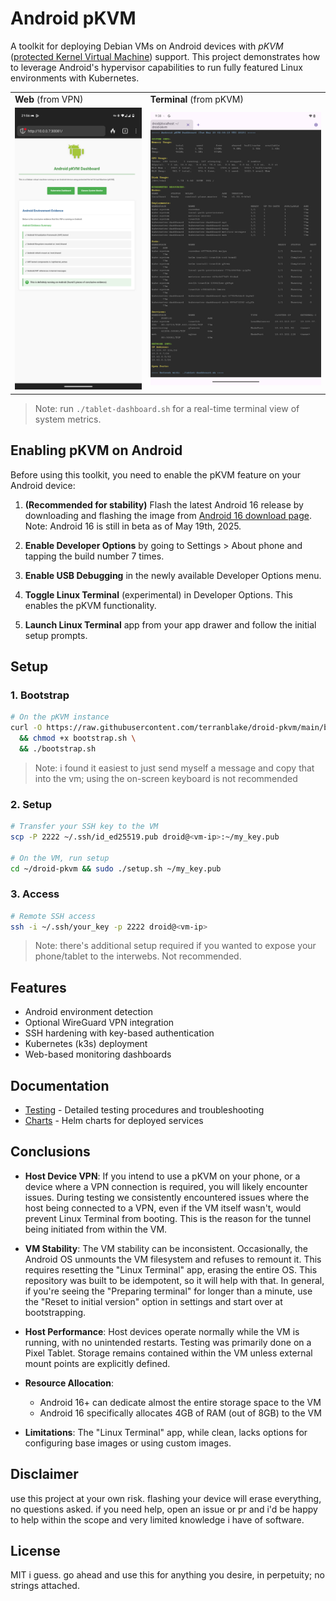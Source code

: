 # Android pKVM

A toolkit for deploying Debian VMs on Android devices with _pKVM_ ([protected Kernel Virtual Machine](https://source.android.com/docs/core/virtualization/security#hypervisor)) support. This project demonstrates how to leverage Android's hypervisor capabilities to run fully featured Linux environments with Kubernetes.

<div align="center">
  <table>
    <tr>
      <td width="43%"><strong>Web</strong> (from VPN)</td>
      <td width="57%"><strong>Terminal</strong> (from pKVM)</td>
    </tr>
    <tr>
      <td><img src="static/images/dashboard-screenshot.png" alt="Web Dashboard" width="100%"></td>
      <td><img src="static/images/tablet-dashboard-screenshot.png" alt="Terminal Dashboard" width="100%"></td>
    </tr>
  </table>
</div>

> Note: run `./tablet-dashboard.sh` for a real-time terminal view of system metrics.

## Enabling pKVM on Android

Before using this toolkit, you need to enable the pKVM feature on your Android device:

1. **(Recommended for stability)** Flash the latest Android 16 release by downloading and flashing the image from [Android 16 download page](https://developer.android.com/about/versions/16/download). Note: Android 16 is still in beta as of May 19th, 2025.

2. **Enable Developer Options** by going to Settings > About phone and tapping the build number 7 times.

3. **Enable USB Debugging** in the newly available Developer Options menu.

4. **Toggle Linux Terminal** (experimental) in Developer Options. This enables the pKVM functionality.

5. **Launch Linux Terminal** app from your app drawer and follow the initial setup prompts.

## Setup

### 1. Bootstrap

```bash
# On the pKVM instance
curl -O https://raw.githubusercontent.com/terranblake/droid-pkvm/main/bootstrap.sh \
  && chmod +x bootstrap.sh \
  && ./bootstrap.sh
```
> Note: i found it easiest to just send myself a message and copy that into the vm; using the on-screen keyboard is not recommended

### 2. Setup

```bash
# Transfer your SSH key to the VM
scp -P 2222 ~/.ssh/id_ed25519.pub droid@<vm-ip>:~/my_key.pub

# On the VM, run setup
cd ~/droid-pkvm && sudo ./setup.sh ~/my_key.pub
```

### 3. Access

```bash
# Remote SSH access
ssh -i ~/.ssh/your_key -p 2222 droid@<vm-ip>
```
> Note: there's additional setup required if you wanted to expose your phone/tablet to the interwebs. Not recommended.

## Features

- Android environment detection
- Optional WireGuard VPN integration
- SSH hardening with key-based authentication
- Kubernetes (k3s) deployment
- Web-based monitoring dashboards

## Documentation

- [Testing](static/markdown/TESTING.md) - Detailed testing procedures and troubleshooting
- [Charts](charts/) - Helm charts for deployed services

## Conclusions

- **Host Device VPN**: If you intend to use a pKVM on your phone, or a device where a VPN connection is required, you will likely encounter issues. During testing we consistently encountered issues where the host being connected to a VPN, even if the VM itself wasn't, would prevent Linux Terminal from booting. This is the reason for the tunnel being initiated from within the VM.

- **VM Stability**: The VM stability can be inconsistent. Occasionally, the Android OS unmounts the VM filesystem and refuses to remount it. This requires resetting the "Linux Terminal" app, erasing the entire OS. This repository was built to be idempotent, so it will help with that. In general, if you're seeing the "Preparing terminal" for longer than a minute, use the "Reset to initial version" option in settings and start over at bootstrapping.

- **Host Performance**: Host devices operate normally while the VM is running, with no unintended restarts. Testing was primarily done on a Pixel Tablet. Storage remains contained within the VM unless external mount points are explicitly defined.

- **Resource Allocation**: 
  - Android 16+ can dedicate almost the entire storage space to the VM
  - Android 16 specifically allocates 4GB of RAM (out of 8GB) to the VM

- **Limitations**: The "Linux Terminal" app, while clean, lacks options for configuring base images or using custom images.

## Disclaimer

use this project at your own risk. flashing your device will erase everything, no questions asked. if you need help, open an issue or pr and i'd be happy to help within the scope and very limited knowledge i have of software.

## License

MIT i guess. go ahead and use this for anything you desire, in perpetuity; no strings attached.
